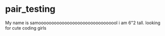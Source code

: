# pair_testing
My name is samooooooooooooooooooooooooooooool
i am 6"2 tall. 
looking for cute coding girls 
